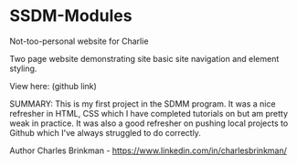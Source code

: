 # SSDM-Modules

Not-too-personal website for Charlie

Two page website demonstrating site basic site navigation and element styling.

View here:  (github link)

SUMMARY:
This is my first project in the SDMM program.  It was a nice refresher in HTML, CSS  which I have completed tutorials on but am pretty weak in practice.  It was also a good refresher on pushing local projects to Github which I've always struggled to do correctly.  

Author
Charles Brinkman - https://www.linkedin.com/in/charlesbrinkman/

